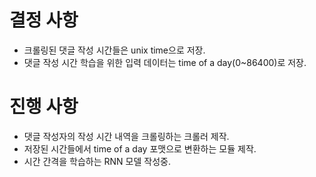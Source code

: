 # 결정 사항
- 크롤링된 댓글 작성 시간들은 unix time으로 저장.
- 댓글 작성 시간 학습을 위한 입력 데이터는 time of a day(0~86400)로 저장.

# 진행 사항
- 댓글 작성자의 작성 시간 내역을 크롤링하는 크롤러 제작.
- 저장된 시간들에서 time of a day 포맷으로 변환하는 모듈 제작.
- 시간 간격을 학습하는 RNN 모델 작성중.
